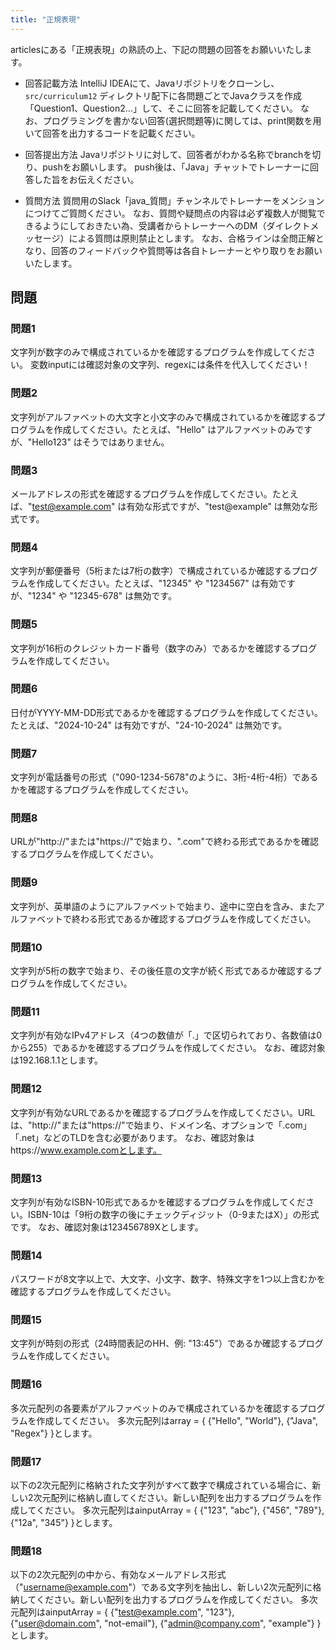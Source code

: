 ```yaml
---
title: "正規表現"
---
```


articlesにある「正規表現」の熟読の上、下記の問題の回答をお願いいたします。

* 回答記載方法
IntelliJ IDEAにて、Javaリポジトリをクローンし、`src/curriculum12` ディレクトリ配下に各問題ごとでJavaクラスを作成「Question1、Question2...」して、そこに回答を記載してください。
なお、プログラミングを書かない回答(選択問題等)に関しては、print関数を用いて回答を出力するコードを記載ください。

* 回答提出方法
Javaリポジトリに対して、回答者がわかる名称でbranchを切り、pushをお願いします。
push後は、「Java」チャットでトレーナーに回答した旨をお伝えください。

* 質問方法
質問用のSlack「java_質問」チャンネルでトレーナーをメンションにつけてご質問ください。
なお、質問や疑問点の内容は必ず複数人が閲覧できるようにしておきたい為、受講者からトレーナーへのDM（ダイレクトメッセージ）による質問は原則禁止とします。
なお、合格ラインは全問正解となり、回答のフィードバックや質問等は各自トレーナーとやり取りをお願いいたします。

## 問題

### 問題1
文字列が数字のみで構成されているかを確認するプログラムを作成してください。
変数inputには確認対象の文字列、regexには条件を代入してください！

### 問題2
文字列がアルファベットの大文字と小文字のみで構成されているかを確認するプログラムを作成してください。たとえば、"Hello" はアルファベットのみですが、"Hello123" はそうではありません。

### 問題3
メールアドレスの形式を確認するプログラムを作成してください。たとえば、"test@example.com" は有効な形式ですが、"test@example" は無効な形式です。

### 問題4
文字列が郵便番号（5桁または7桁の数字）で構成されているか確認するプログラムを作成してください。たとえば、"12345" や "1234567" は有効ですが、"1234" や "12345-678" は無効です。

### 問題5
文字列が16桁のクレジットカード番号（数字のみ）であるかを確認するプログラムを作成してください。

### 問題6
日付がYYYY-MM-DD形式であるかを確認するプログラムを作成してください。たとえば、"2024-10-24" は有効ですが、"24-10-2024" は無効です。

### 問題7
文字列が電話番号の形式（"090-1234-5678"のように、3桁-4桁-4桁）であるかを確認するプログラムを作成してください。

### 問題8
URLが"http://"または"https://"で始まり、".com"で終わる形式であるかを確認するプログラムを作成してください。

### 問題9
文字列が、英単語のようにアルファベットで始まり、途中に空白を含み、またアルファベットで終わる形式であるか確認するプログラムを作成してください。

### 問題10
文字列が5桁の数字で始まり、その後任意の文字が続く形式であるか確認するプログラムを作成してください。

### 問題11
文字列が有効なIPv4アドレス（4つの数値が「.」で区切られており、各数値は0から255）であるかを確認するプログラムを作成してください。
なお、確認対象は192.168.1.1とします。

### 問題12
文字列が有効なURLであるかを確認するプログラムを作成してください。URLは、"http://"または"https://"で始まり、ドメイン名、オプションで「.com」「.net」などのTLDを含む必要があります。
なお、確認対象はhttps://www.example.comとします。

### 問題13
文字列が有効なISBN-10形式であるかを確認するプログラムを作成してください。ISBN-10は「9桁の数字の後にチェックディジット（0-9またはX）」の形式です。
なお、確認対象は123456789Xとします。

### 問題14
パスワードが8文字以上で、大文字、小文字、数字、特殊文字を1つ以上含むかを確認するプログラムを作成してください。

### 問題15
文字列が時刻の形式（24時間表記のHH、例: "13:45"）であるか確認するプログラムを作成してください。

### 問題16
多次元配列の各要素がアルファベットのみで構成されているかを確認するプログラムを作成してください。
多次元配列はarray = { {"Hello", "World"}, {"Java", "Regex"} }とします。

### 問題17
以下の2次元配列に格納された文字列がすべて数字で構成されている場合に、新しい2次元配列に格納し直してください。新しい配列を出力するプログラムを作成してください。
多次元配列はainputArray = { {"123", "abc"}, {"456", "789"}, {"12a", "345"} }とします。

### 問題18
以下の2次元配列の中から、有効なメールアドレス形式（"username@example.com"）である文字列を抽出し、新しい2次元配列に格納してください。新しい配列を出力するプログラムを作成してください。
多次元配列はainputArray = { {"test@example.com", "123"}, {"user@domain.com", "not-email"}, {"admin@company.com", "example"} }とします。

